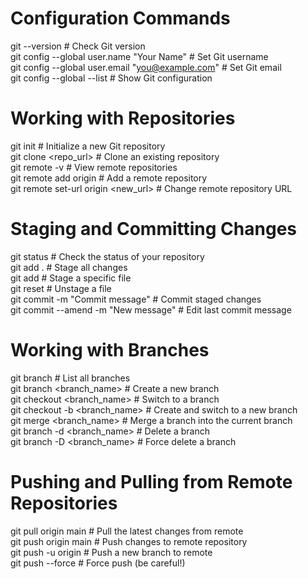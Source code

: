 # Configuration Commands 

git --version                # Check Git version  
git config --global user.name "Your Name"  # Set Git username  
git config --global user.email "you@example.com"  # Set Git email  
git config --global --list   # Show Git configuration  


# Working with Repositories

git init                     # Initialize a new Git repository  
git clone <repo_url>         # Clone an existing repository  
git remote -v                # View remote repositories  
git remote add origin <url>  # Add a remote repository  
git remote set-url origin <new_url>  # Change remote repository URL  


# Staging and Committing Changes

git status                   # Check the status of your repository  
git add .                    # Stage all changes  
git add <file>               # Stage a specific file  
git reset <file>             # Unstage a file  
git commit -m "Commit message"  # Commit staged changes  
git commit --amend -m "New message"  # Edit last commit message  


# Working with Branches

git branch                   # List all branches  
git branch <branch_name>     # Create a new branch  
git checkout <branch_name>   # Switch to a branch  
git checkout -b <branch_name>  # Create and switch to a new branch  
git merge <branch_name>      # Merge a branch into the current branch  
git branch -d <branch_name>  # Delete a branch  
git branch -D <branch_name>  # Force delete a branch  


# Pushing and Pulling from Remote Repositories

git pull origin main         # Pull the latest changes from remote  
git push origin main         # Push changes to remote repository  
git push -u origin <branch>  # Push a new branch to remote  
git push --force             # Force push (be careful!)  


